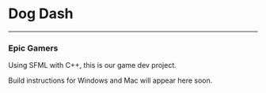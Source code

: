 # Dog Dash
----
### Epic Gamers

Using SFML with C++, this is our game dev project.

Build instructions for Windows and Mac will appear here soon.

